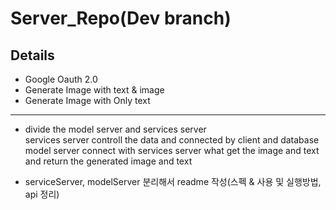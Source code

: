 # Server_Repo(Dev branch)

## Details
- Google Oauth 2.0
- Generate Image with text & image
- Generate Image with Only text

---
- divide the model server and services server  
services server controll the data and connected by client and database  
model server connect with services server what get the image and text and return the generated image and text

- serviceServer, modelServer 분리해서 readme 작성(스펙 & 사용 및 실행방법, api 정리)